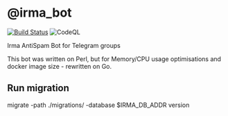 # @irma_bot

[![Build Status](https://travis-ci.org/kak-tus/irma_bot.svg?branch=master)](https://travis-ci.org/kak-tus/irma_bot)
![CodeQL](https://github.com/kak-tus/irma_bot/workflows/CodeQL/badge.svg)

Irma AntiSpam Bot for Telegram groups

This bot was written on Perl, but for Memory/CPU usage optimisations and docker image size - rewritten on Go.

## Run migration

migrate -path ./migrations/ -database $IRMA_DB_ADDR version
